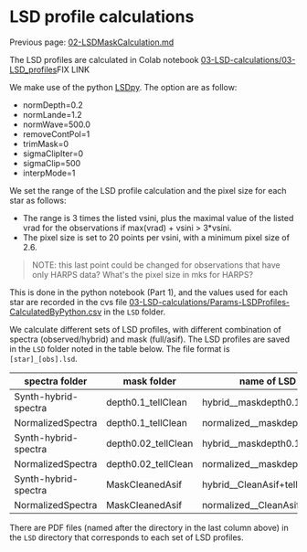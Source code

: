 # LSD profile calculations

Previous page: [02-LSDMaskCalculation.md](https://github.com/veropetit/BeStarsMiMeS/blob/master/02-LSDMaskCalculation.md)

The LSD profiles are calculated in Colab notebook [03-LSD-calculations/03-LSD_profiles]()FIX LINK

We make use of the python [LSDpy](https://github.com/folsomcp/LSDpy). The option are as follow:

* normDepth=0.2 
* normLande=1.2 
* normWave=500.0
* removeContPol=1 
* trimMask=0 
* sigmaClipIter=0 
* sigmaClip=500 
* interpMode=1

We set the range of the LSD profile calculation and the pixel size for each star as follows:

* The range is 3 times the listed vsini, plus the maximal value of the listed vrad for the observations if max(vrad) + vsini > 3*vsini. 
* The pixel size is set to 20 points per vsini, with a minimum pixel size of 2.6. 

> NOTE: this last point could be changed for observations that have only HARPS data? What's the pixel size in mks for HARPS?

This is done in the python notebook (Part 1), and the values used for each star are recorded in the cvs file [03-LSD-calculations/Params-LSDProfiles-CalculatedByPython.csv](https://drive.google.com/file/d/1w68qhYsKYRiDHdMRtu7G1zb9WoDrQjSQ/view?usp=sharing) in the `LSD` folder. 

We calculate different sets of LSD profiles, with different combination of spectra (observed/hybrid) and mask (full/asif). The LSD profiles are saved in the `LSD` folder noted in the table below. The file format is `[star]_[obs].lsd`.


| spectra folder | mask folder   | name of LSD folder |
| ------- | ------- | ------------------ |
| Synth-hybrid-spectra | depth0.1_tellClean | hybrid\_\_maskdepth0.1\_tellClean |
| NormalizedSpectra | depth0.1_tellClean |normalized\_\_maskdepth0.1\_tellClean |
| Synth-hybrid-spectra | depth0.02_tellClean | hybrid\_\_maskdepth0.1\_tellClean |
| NormalizedSpectra | depth0.02_tellClean |normalized\_\_maskdepth0.1\_tellClean |
| Synth-hybrid-spectra | MaskCleanedAsif | hybrid\_\_CleanAsif+tellClean |
| NormalizedSpectra | MaskCleanedAsif | normalized\_\_CleanAsif+tellClean |

There are PDF files (named after the directory in the last column above) in the `LSD` directory that corresponds to each set of LSD profiles.

